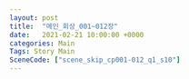 ```yaml
---
layout: post
title:  "메인_회상_001~012장"
date:   2021-02-21 10:00:00 +0000
categories: Main
Tags: Story Main
SceneCode: ["scene_skip_cp001-012_q1_s10"]
---
```

